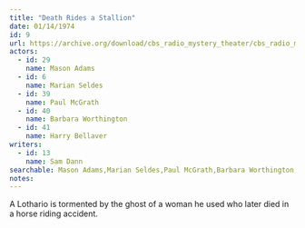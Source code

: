 ```yaml
---
title: "Death Rides a Stallion"
date: 01/14/1974
id: 9
url: https://archive.org/download/cbs_radio_mystery_theater/cbs_radio_mystery_theater-0001-0050.zip/cbs_radio_mystery_theater-0001-0050%2Fcbsrmt_0009_death_rides_a_stallion.mp3
actors:  
  - id: 29
    name: Mason Adams  
  - id: 6
    name: Marian Seldes  
  - id: 39
    name: Paul McGrath  
  - id: 40
    name: Barbara Worthington  
  - id: 41
    name: Harry Bellaver
writers:  
  - id: 13
    name: Sam Dann
searchable: Mason Adams,Marian Seldes,Paul McGrath,Barbara Worthington,Harry Bellaver Sam Dann
notes:  
---
```

A Lothario is tormented by the ghost of a woman he used who later died in a horse riding accident.